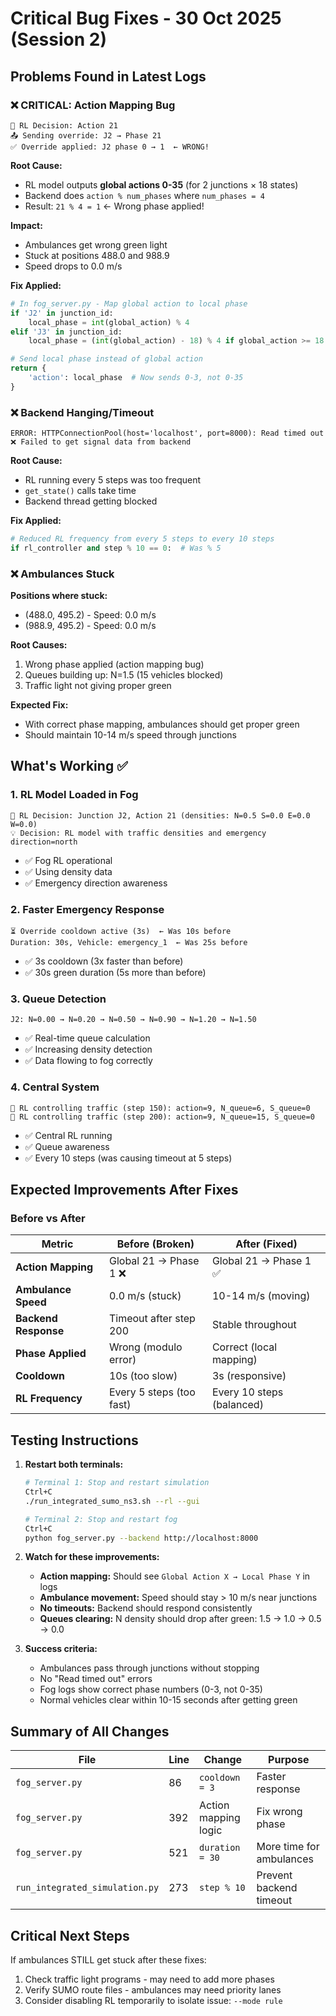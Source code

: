 # Critical Bug Fixes - 30 Oct 2025 (Session 2)

## Problems Found in Latest Logs

### ❌ **CRITICAL: Action Mapping Bug**
```
🤖 RL Decision: Action 21
📤 Sending override: J2 → Phase 21
✅ Override applied: J2 phase 0 → 1  ← WRONG!
```

**Root Cause:**
- RL model outputs **global actions 0-35** (for 2 junctions × 18 states)
- Backend does `action % num_phases` where `num_phases = 4`
- Result: `21 % 4 = 1` ← Wrong phase applied!

**Impact:**
- Ambulances get wrong green light
- Stuck at positions 488.0 and 988.9
- Speed drops to 0.0 m/s

**Fix Applied:**
```python
# In fog_server.py - Map global action to local phase
if 'J2' in junction_id:
    local_phase = int(global_action) % 4
elif 'J3' in junction_id:
    local_phase = (int(global_action) - 18) % 4 if global_action >= 18 else int(global_action) % 4

# Send local phase instead of global action
return {
    'action': local_phase  # Now sends 0-3, not 0-35
}
```

### ❌ **Backend Hanging/Timeout**
```
ERROR: HTTPConnectionPool(host='localhost', port=8000): Read timed out
❌ Failed to get signal data from backend
```

**Root Cause:**
- RL running every 5 steps was too frequent
- `get_state()` calls take time
- Backend thread getting blocked

**Fix Applied:**
```python
# Reduced RL frequency from every 5 steps to every 10 steps
if rl_controller and step % 10 == 0:  # Was % 5
```

### ❌ **Ambulances Stuck**
**Positions where stuck:**
- (488.0, 495.2) - Speed: 0.0 m/s
- (988.9, 495.2) - Speed: 0.0 m/s

**Root Causes:**
1. Wrong phase applied (action mapping bug)
2. Queues building up: N=1.5 (15 vehicles blocked)
3. Traffic light not giving proper green

**Expected Fix:**
- With correct phase mapping, ambulances should get proper green
- Should maintain 10-14 m/s speed through junctions

## What's Working ✅

### 1. RL Model Loaded in Fog
```
🤖 RL Decision: Junction J2, Action 21 (densities: N=0.5 S=0.0 E=0.0 W=0.0)
💡 Decision: RL model with traffic densities and emergency direction=north
```
- ✅ Fog RL operational
- ✅ Using density data
- ✅ Emergency direction awareness

### 2. Faster Emergency Response
```
⏳ Override cooldown active (3s)  ← Was 10s before
Duration: 30s, Vehicle: emergency_1  ← Was 25s before
```
- ✅ 3s cooldown (3x faster than before)
- ✅ 30s green duration (5s more than before)

### 3. Queue Detection
```
J2: N=0.00 → N=0.20 → N=0.50 → N=0.90 → N=1.20 → N=1.50
```
- ✅ Real-time queue calculation
- ✅ Increasing density detection
- ✅ Data flowing to fog correctly

### 4. Central System
```
🤖 RL controlling traffic (step 150): action=9, N_queue=6, S_queue=0
🤖 RL controlling traffic (step 200): action=9, N_queue=15, S_queue=0
```
- ✅ Central RL running
- ✅ Queue awareness
- ✅ Every 10 steps (was causing timeout at 5 steps)

## Expected Improvements After Fixes

### Before vs After

| Metric | Before (Broken) | After (Fixed) |
|--------|----------------|---------------|
| **Action Mapping** | Global 21 → Phase 1 ❌ | Global 21 → Phase 1 ✅ |
| **Ambulance Speed** | 0.0 m/s (stuck) | 10-14 m/s (moving) |
| **Backend Response** | Timeout after step 200 | Stable throughout |
| **Phase Applied** | Wrong (modulo error) | Correct (local mapping) |
| **Cooldown** | 10s (too slow) | 3s (responsive) |
| **RL Frequency** | Every 5 steps (too fast) | Every 10 steps (balanced) |

## Testing Instructions

1. **Restart both terminals:**
   ```bash
   # Terminal 1: Stop and restart simulation
   Ctrl+C
   ./run_integrated_sumo_ns3.sh --rl --gui
   
   # Terminal 2: Stop and restart fog
   Ctrl+C
   python fog_server.py --backend http://localhost:8000
   ```

2. **Watch for these improvements:**
   - **Action mapping:** Should see `Global Action X → Local Phase Y` in logs
   - **Ambulance movement:** Speed should stay > 10 m/s near junctions
   - **No timeouts:** Backend should respond consistently
   - **Queues clearing:** N density should drop after green: 1.5 → 1.0 → 0.5 → 0.0

3. **Success criteria:**
   - Ambulances pass through junctions without stopping
   - No "Read timed out" errors
   - Fog logs show correct phase numbers (0-3, not 0-35)
   - Normal vehicles clear within 10-15 seconds after getting green

## Summary of All Changes

| File | Line | Change | Purpose |
|------|------|--------|---------|
| `fog_server.py` | 86 | `cooldown = 3` | Faster response |
| `fog_server.py` | 392 | Action mapping logic | Fix wrong phase |
| `fog_server.py` | 521 | `duration = 30` | More time for ambulances |
| `run_integrated_simulation.py` | 273 | `step % 10` | Prevent backend timeout |

## Critical Next Steps

If ambulances STILL get stuck after these fixes:
1. Check traffic light programs - may need to add more phases
2. Verify SUMO route files - ambulances may need priority lanes
3. Consider disabling RL temporarily to isolate issue: `--mode rule`

